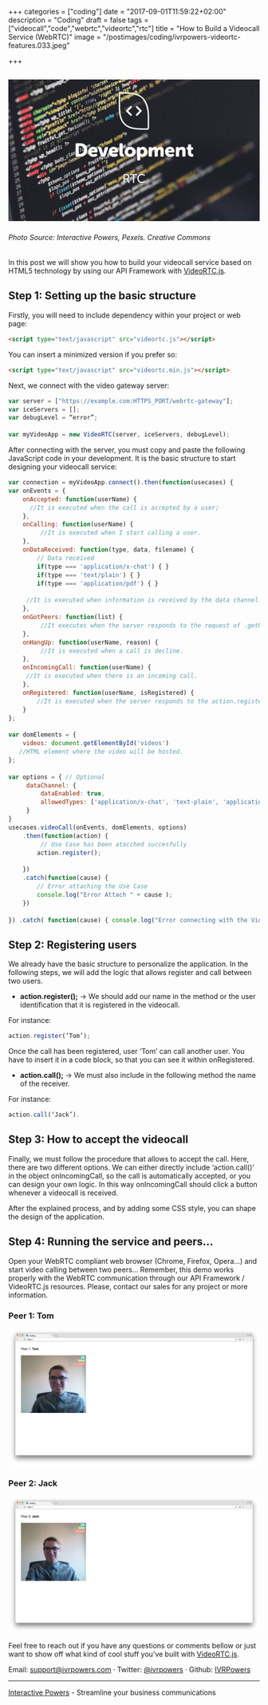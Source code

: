 +++
categories = ["coding"]
date = "2017-09-01T11:59:22+02:00"
description = "Coding"
draft = false
tags = ["videocall","code","webrtc","videortc","rtc"]
title = "How to Build a Videocall Service (WebRTC)"
image = "/postimages/coding/ivrpowers-videortc-features.033.jpeg"

+++

![development](/postimages/coding/ivrpowers-videortc-features.033.jpeg)
------------
###### Photo Source: Interactive Powers, Pexels. Creative Commons


In this post we will show you how to build your videocall service based on HTML5 technology by using our API Framework with [VideoRTC.js](http://blog.ivrpowers.com/post/development/introducing-videortcjs-developers/).

## Step 1: Setting up the basic structure

Firstly, you will need to include dependency within your project or web page:

~~~html
<script type="text/javascript" src="videortc.js"></script>
~~~

You can insert a minimized version if you prefer so:

~~~html
<script type="text/javascript" src="videortc.min.js"></script>
~~~

Next, we connect with the video gateway server:

~~~javascript
var server = ["https://example.com:HTTPS_PORT/webrtc-gateway"];
var iceServers = [];
var debugLevel = “error”;

var myVideoApp = new VideoRTC(server, iceServers, debugLevel);
~~~

After connecting with the server, you must copy and paste the following JavaScript code in your development. It is the basic structure to start designing your videocall service:

~~~javascript
var connection = myVideoApp.connect().then(function(usecases) {	
var onEvents = {
    onAccepted: function(userName) {
      //It is executed when the call is accepted by a user; 
    },
    onCalling: function(userName) {
         //It is executed when I start calling a user.
    },
    onDataReceived: function(type, data, filename) {
        // Data received
        if(type === 'application/x-chat') { }
        if(type === 'text/plain') { }
        if(type === 'application/pdf') { }

     //It is executed when information is received by the data channel. 
    },
    onGotPeers: function(list) {
         //It executes when the server responds to the request of .getPeers();
    },
    onHangUp: function(userName, reason) {
         //It is executed when a call is decline.
    },
    onIncomingCall: function(userName) {
     //It is executed when there is an incoming call.
    },
    onRegistered: function(userName, isRegistered) {
        //It is executed when the server responds to the action.register () method; 
    }
};
 
var domElements = {
    videos: document.getElementById('videos')
   //HTML element where the video will be hosted.
};
 
var options = { // Optional
     dataChannel: {
         dataEnabled: true,
         allowedTypes: ['application/x-chat', 'text-plain', 'application/pdf']
     }
}
usecases.videoCall(onEvents, domElements, options)
    .then(function(action) {
         // Use Case has been atacched succesfully
        action.register(); 
 
    })
    .catch(function(cause) {
        // Error attaching the Use Case
        console.log("Error Attach " + cause );
    })
 
}) .catch( function(cause) { console.log("Error connecting with the VideoGateway");  })
~~~

## Step 2: Registering users

We already have the basic structure to personalize the application. In the following steps, we will add the logic that allows register and call between two users.

* **action.register();** → We should add our name in the method or the user identification that it is registered in the videocall.

For instance:

~~~javascript
action.register(‘Tom’); 
~~~

Once the call has been registered, user ‘Tom’ can call another user. You have to insert it in a code block, so that you can see it within onRegistered.

* **action.call();** → We must also include in the following method the name of the receiver.

For instance:

~~~javascript
action.call(‘Jack’).
~~~

## Step 3: How to accept the videocall

Finally, we must follow the procedure that allows to accept the call. Here, there are two different options. We can either directly include ‘action.call()’ in the object onIncomingCall, so the call is automatically accepted, or you can design your own logic. In this way onIncomingCall should click a button whenever a videocall is received.

After the explained process, and by adding some CSS style, you can shape the design of the application.

## Step 4: Running the service and peers...

Open your WebRTC compliant web browser (Chrome, Firefox, Opera...) and start video calling between two peers...  Remember, this demo works properly with the WebRTC communication through our API Framework / VideoRTC.js resources. Please, contact our sales for any project or more information.

###	Peer 1: Tom

![videortc-chrome-tom](/postimages/coding/chrome-tom.jpg)

###	Peer 2: Jack

![videortc-chrome-jack](/postimages/coding/chrome-jack.jpg)

Feel free to reach out if you have any questions or comments bellow or just want to show off what kind of cool stuff you’ve built with [VideoRTC.js](http://blog.ivrpowers.com/post/development/introducing-videortcjs-developers/).

Email: [support@ivrpowers.com](mailto:support@ivrpowers.com) · Twitter: [@ivrpowers](https://twitter.com/ivrpowers)
 · Github: [IVRPowers](https://github.com/ivrpowers)
 
 ---
[Interactive Powers](https://www.ivrpowers.com/) - Streamline your business communications

